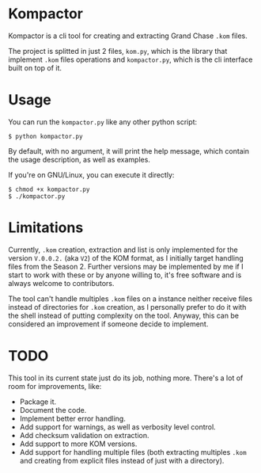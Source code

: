 # Kompactor
Kompactor is a cli tool for creating and extracting Grand Chase `.kom` files.

The project is splitted in just 2 files, `kom.py`, which is the library
that implement `.kom` files operations and `kompactor.py`, which is
the cli interface built on top of it.

# Usage
You can run the `kompactor.py` like any other python script:
```
$ python kompactor.py
```
By default, with no argument, it will print the help message, which contain the
usage description, as well as examples.

If you're on GNU/Linux, you can execute it directly:
```
$ chmod +x kompactor.py
$ ./kompactor.py
```

# Limitations
Currently, `.kom` creation, extraction and list is only implemented
for the version `V.0.0.2.` (aka `V2`) of the KOM format, as I initially
target handling files from the Season 2. Further versions may be implemented
by me if I start to work with these or by anyone willing to, it's free software
and is always welcome to contributors.

The tool can't handle multiples `.kom` files on a instance neither receive
files instead of directories for `.kom` creation, as I personally
prefer to do it with the shell instead of putting complexity on the tool.
Anyway, this can be considered an improvement if someone decide to implement.

# TODO
This tool in its current state just do its job, nothing more. There's a lot
of room for improvements, like:

- Package it.
- Document the code.
- Implement better error handling.
- Add support for warnings, as well as verbosity level control.
- Add checksum validation on extraction.
- Add support to more KOM versions.
- Add support for handling multiple files (both extracting multiples `.kom`
  and creating from explicit files instead of just with a directory).
